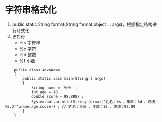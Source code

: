 # 字符串格式化
1. public static String format(String format,object ... args)，根据指定结构进行格式化
2. 占位符
    - %s 字符串
    - %c 字符
    - %d 整数
    - %f 小数

```
	public class JavaDemo
	{
		public static void main(String[] args)
		{ 
			String name = "张三" ;
			int age = 18 ;
			double score = 98.8887 ;
			System.out.println(String.format("姓名：%s 、年龄：%d 、成绩：%5.2f",name,age,score)) ; // 姓名：张三 、年龄：18 、成绩：98.89
		}
	}
```

